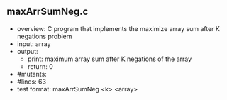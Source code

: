 ## maxArrSumNeg.c
 - overview: C program that implements the maximize array sum after K negations problem
 - input: array
 - output: 
     - print: maximum array sum after K negations of the array
     - return: 0
 - #mutants: 
 - #lines: 63
 - test format: maxArrSumNeg \<k\> \<array\> 